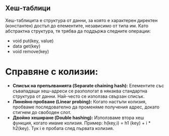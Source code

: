 ## Хеш-таблици
Хеш-таблицита е структура от данни, за която е характерен директен (константен) достъп до елементите, независимо от типа им. Като абстрактна структура, тя трябва да поддържа следните операции:
* void put(key, value)
* data get(key)
* void remove(key)

# Справяне с колизии:
* **Списък на препълванията (Separate chaining hash):** Елементите със съвападащи хеш-адреси се разпологат в някаква стандартна структура от данни. Най-често се използва свързан списък.
* **Линейно пробване (Linear probing):** Когато настъпи колизия, пробваме последователно да променяме получения адрес, докато стигнем до свободен слот.
* **Двойно хеширане (Double hashing):** Използваме втора хеш функция, когато имаме колизия. Пример: h(key,i) = h1 (key) + i * h2(key). Тук i е пробата след първата колизия.
